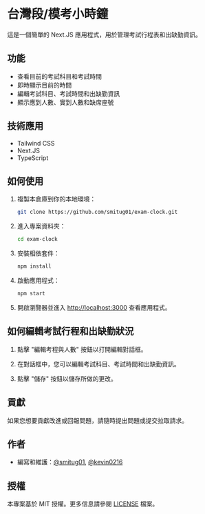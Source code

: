 # 台灣段/模考小時鐘

這是一個簡單的 Next.JS 應用程式，用於管理考試行程表和出缺勤資訊。

## 功能

- 查看目前的考試科目和考試時間
- 即時顯示目前的時間
- 編輯考試科目、考試時間和出缺勤資訊
- 顯示應到人數、實到人數和缺席座號

## 技術應用

- Tailwind CSS
- Next.JS
- TypeScript

## 如何使用

1. 複製本倉庫到你的本地環境：

   ```bash
   git clone https://github.com/smitug01/exam-clock.git
   ```

2. 進入專案資料夾：

   ```bash
   cd exam-clock
   ```

3. 安裝相依套件：

   ```bash
   npm install
   ```

4. 啟動應用程式：

   ```bash
   npm start
   ```

5. 開啟瀏覽器並進入 [http://localhost:3000](http://localhost:3000) 查看應用程式。

## 如何編輯考試行程和出缺勤狀況

1. 點擊 "編輯考程與人數" 按鈕以打開編輯對話框。

2. 在對話框中，您可以編輯考試科目、考試時間和出缺勤資訊。

3. 點擊 "儲存" 按鈕以儲存所做的更改。

## 貢獻

如果您想要貢獻改進或回報問題，請隨時提出問題或提交拉取請求。

## 作者

- 編寫和維護：[@smitug01](https://github.com/smitug01), [@kevin0216](https://github.com/kevin0216)

## 授權

本專案基於 MIT 授權。更多信息請參閱 [LICENSE](LICENSE) 檔案。